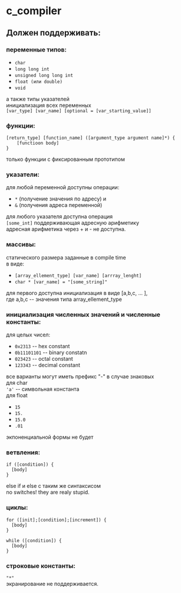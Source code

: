# c_compiler
## Должен поддерживать:  
### переменные типов:  
* `char`  
* `long long int`  
* `unsigned long long int`  
* `float (или double)`  
* `void`  

а также типы указателей  
инициализация всех переменных  
`[var_type] [var_name] [optional = [var_starting_value]]`

### функции:  
```
[return_type] [function_name] ([argument_type argument name]*) {
    [functioon body]
}
```
только функции с фиксированным прототипом

### указатели:  
для любой переменной доступны операции:  
* `*` (получение значения по адресу) и  
* `&` (получения адреса переменной)  

для любого указателя доступна операция  
`[some_int]` поддерживающая адресную арифметику  
адресная арифметика через + и - не доступна.

### массивы:  
статического размера заданные в compile time  
в виде:  
* `[array_ellement_type] [var_name] [arrray_lenght]`  
* `char * [var_name] = "[some_string]"`  

для первого доступна инициализация в виде [a,b,c, ... ],  
где a,b,c -- значения типа array_ellement_type

### инициализация численных значений и численные константы:  
для целых чисел:  
* `0x2313` -- hex constant  
* `0b11101101` -- binary constatn  
* `023423` -- octal constant  
* `123343` -- decimal constant  

все варианты могут иметь префикс "-" в случае знаковых  
для char  
`'a'` -- символьная константа  
для float  
* `15`  
* `15.`  
* `15.0`  
* `.01`  

экпоненциальной формы не будет

### ветвления:  
```
if ([condition]) {
  [body]
}
```  
else if и else с таким же синтаксисом  
no switches! they are realy stupid.

### циклы:  
```
for ([init];[condition];[increment]) {
  [body]
}
```  
```
while ([condition]) {
  [body]
}
```  
### строковые константы:  
`"*"`  
экранирование не поддерживается.